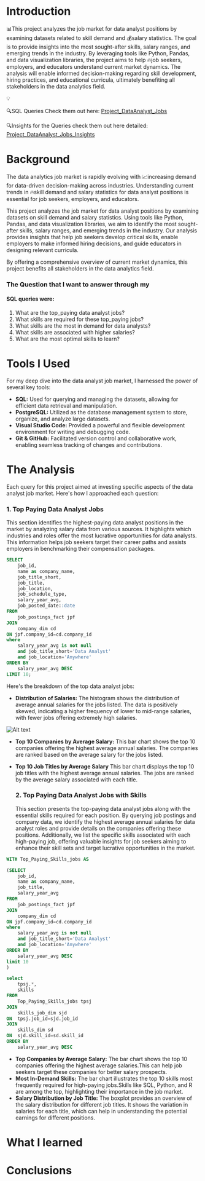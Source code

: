 # Introduction
📊This project analyzes the job market for data analyst positions by examining datasets related to skill demand and 💰salary statistics. The goal is to provide insights into the most sought-after skills, salary ranges, and emerging trends in the industry. By leveraging tools like Python, Pandas, and data visualization libraries, the project aims to help 🔥job seekers, employers, and educators understand current market dynamics. The analysis will enable informed decision-making regarding skill development, hiring practices, and educational curricula, ultimately benefiting all stakeholders in the data analytics field.

💡

🔍SQL Queries Check them out here: [Project_DataAnalyst_Jobs](/Project_DataAnalyst_Jobs/)

🔍Insights for the Queries check them out here detailed: [Project_DataAnalyst_Jobs_Insights](/Project_DataAnalyst_Jobs_Insights/)

# Background
The data analytics job market is rapidly evolving with 📈increasing demand for data-driven decision-making across industries. Understanding current trends in 🔥skill demand and salary statistics for data analyst positions is essential for job seekers, employers, and educators.

This project analyzes the job market for data analyst positions by examining datasets on skill demand and salary statistics. Using tools like Python, Pandas, and data visualization libraries, we aim to identify the most sought-after skills, salary ranges, and emerging trends in the industry. Our analysis provides insights that help job seekers develop critical skills, enable employers to make informed hiring decisions, and guide educators in designing relevant curricula.

By offering a comprehensive overview of current market dynamics, this project benefits all stakeholders in the data analytics field.

### The Question that I want to answer through my
#### SQL queries were:

1. What are the top_paying data analyst jobs?
2. What skills are required for these top_paying jobs?
3. What skills are the most in demand for data analysts?
4. What skills are associated with higher salaries?
5. What are the most optimal skills to learn?

# Tools I Used
For my deep dive into the data analyst job  market,
I harnessed the power of several key tools:

- **SQL:** Used for querying and managing the datasets, allowing for efficient data retrieval and manipulation.
- **PostgreSQL:** Utilized as the database management system to store, organize, and analyze large datasets.
- **Visual Studio Code:** Provided a powerful and flexible development environment for writing and debugging code.
- **Git & GitHub:** Facilitated version control and collaborative work, enabling seamless tracking of changes and contributions.

# The Analysis 
 Each query for this project aimed at investing specific aspects of the data analyst job market.
 Here's how I approached each question: 

 ### 1. Top Paying Data Analyst Jobs
 This section identifies the highest-paying data analyst positions in the market by analyzing salary data from various sources. It highlights which industries and roles offer the most lucrative opportunities for data analysts. This information helps job seekers target their career paths and assists employers in benchmarking their compensation packages.

```sql
SELECT
    job_id,
    name as company_name,
    job_title_short,
    job_title,
    job_location,
    job_schedule_type,
    salary_year_avg,
    job_posted_date::date
FROM  
    job_postings_fact jpf
JOIN
    company_dim cd
ON jpf.company_id=cd.company_id
where 
    salary_year_avg is not null 
    and job_title_short='Data Analyst'
    and job_location='Anywhere'
ORDER BY
    salary_year_avg DESC
LIMIT 10;
```
Here's the breakdown of the top data analyst jobs:

- **Distribution of Salaries:** The histogram shows the distribution of average annual salaries for the jobs listed. The data is positively skewed, indicating a higher frequency of lower to mid-range salaries, with fewer jobs offering extremely high salaries.

![Alt text]()
 
- **Top 10 Companies by Average Salary:** This bar chart shows the top 10 companies offering the highest average annual salaries. The companies are ranked based on the average salary for the jobs listed.
- **Top 10 Job Titles by Average Salary** This bar chart displays the top 10 job titles with the highest average annual salaries. The jobs are ranked by the average salary associated with each title.

  ### 2. Top Paying Data Analyst Jobs with Skills
  This section presents the top-paying data analyst jobs along with the essential skills required for each position. By querying job postings and company data, we identify the highest average annual salaries for data analyst roles and provide details on the companies offering these positions. Additionally, we list the specific skills associated with each high-paying job, offering valuable insights for job seekers aiming to enhance their skill sets and target lucrative opportunities in the market.

```sql
WITH Top_Paying_Skills_jobs AS

(SELECT
    job_id,
    name as company_name,
    job_title,
    salary_year_avg
FROM  
    job_postings_fact jpf
JOIN
    company_dim cd
ON jpf.company_id=cd.company_id
where 
    salary_year_avg is not null 
    and job_title_short='Data Analyst'
    and job_location='Anywhere'
ORDER BY
    salary_year_avg DESC
limit 10    
)

select
    tpsj.*,
    skills
FROM
    Top_Paying_Skills_jobs tpsj
JOIN
    skills_job_dim sjd
ON  tpsj.job_id=sjd.job_id
JOIN 
    skills_dim sd
ON  sjd.skill_id=sd.skill_id
ORDER BY 
    salary_year_avg DESC    
```
- **Top Companies by Average Salary:** The bar chart shows the top 10 companies offering the highest average salaries.This can help job seekers target these companies for better salary prospects.
- **Most In-Demand Skills:** The bar chart illustrates the top 10 skills most frequently required for high-paying jobs.Skills like SQL, Python, and R are among the top, highlighting their importance in the job market.
- **Salary Distribution by Job Title:** The boxplot provides an overview of the salary distribution for different job titles. It
shows the variation in salaries for each title, which can help in understanding the
potential earnings for different positions.


 
# What I learned
# Conclusions
